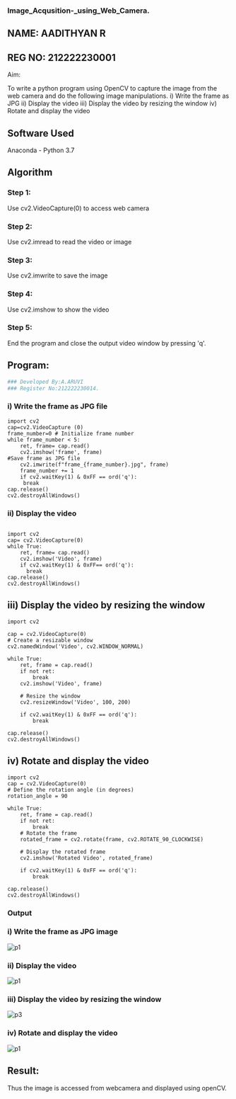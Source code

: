 ### Image_Acqusition-_using_Web_Camera.
## NAME: AADITHYAN R
## REG NO: 212222230001
Aim:
 
To write a python program using OpenCV to capture the image from the web camera and do the following image manipulations.
i) Write the frame as JPG 
ii) Display the video 
iii) Display the video by resizing the window
iv) Rotate and display the video

## Software Used
Anaconda - Python 3.7
## Algorithm
### Step 1:
Use cv2.VideoCapture(0) to access web camera

### Step 2:
Use cv2.imread to read the video or image

### Step 3:
Use cv2.imwrite to save the image

### Step 4:
Use cv2.imshow to show the video

### Step 5:
End the program and close the output video window by pressing 'q'.

## Program:
``` Python
### Developed By:A.ARUVI
### Register No:212222230014.
```
### i) Write the frame as JPG file
```
import cv2 
cap=cv2.VideoCapture (0) 
frame_number=0 # Initialize frame number
while frame_number < 5:
    ret, frame= cap.read()
    cv2.imshow('frame', frame) 
#Save frame as JPG file
    cv2.imwrite(f"frame_{frame_number}.jpg", frame)
    frame_number += 1 
    if cv2.waitKey(1) & 0xFF == ord('q'):
     break
cap.release()
cv2.destroyAllWindows()
```


### ii) Display the video
```

import cv2
cap= cv2.VideoCapture(0)
while True: 
    ret, frame= cap.read()
    cv2.imshow('Video', frame) 
    if cv2.waitKey(1) & 0xFF== ord('q'): 
      break 
cap.release()
cv2.destroyAllWindows()
```




## iii) Display the video by resizing the window
```
import cv2

cap = cv2.VideoCapture(0)
# Create a resizable window
cv2.namedWindow('Video', cv2.WINDOW_NORMAL)

while True: 
    ret, frame = cap.read()
    if not ret:
        break
    cv2.imshow('Video', frame)
    
    # Resize the window
    cv2.resizeWindow('Video', 100, 200)
    
    if cv2.waitKey(1) & 0xFF == ord('q'): 
        break 

cap.release()
cv2.destroyAllWindows()
```




## iv) Rotate and display the video
```
import cv2
cap = cv2.VideoCapture(0)
# Define the rotation angle (in degrees)
rotation_angle = 90

while True:
    ret, frame = cap.read()
    if not ret:
        break
    # Rotate the frame
    rotated_frame = cv2.rotate(frame, cv2.ROTATE_90_CLOCKWISE)
    
    # Display the rotated frame
    cv2.imshow('Rotated Video', rotated_frame)
    
    if cv2.waitKey(1) & 0xFF == ord('q'):
        break

cap.release()
cv2.destroyAllWindows()
```


### Output


### i) Write the frame as JPG image
![p1](https://github.com/user-attachments/assets/48288d61-e914-4264-9c8d-566ca29353c2)




### ii) Display the video
![p1](https://github.com/user-attachments/assets/48288d61-e914-4264-9c8d-566ca29353c2)



### iii) Display the video by resizing the window
![p3](https://github.com/user-attachments/assets/58b6e236-2cc4-42ee-a620-998ca895b312)



### iv) Rotate and display the video
![p1](https://github.com/user-attachments/assets/1050b085-1de5-4a56-9a38-221f769626ea)






## Result:
Thus the image is accessed from webcamera and displayed using openCV.
